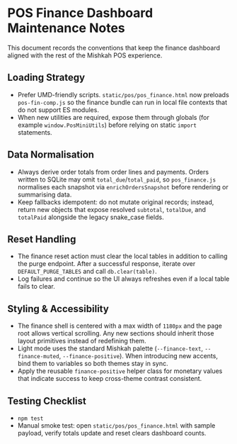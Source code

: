 # POS Finance Dashboard Maintenance Notes

This document records the conventions that keep the finance dashboard aligned with the rest of the Mishkah POS experience.

## Loading Strategy
- Prefer UMD-friendly scripts. `static/pos/pos_finance.html` now preloads `pos-fin-comp.js` so the finance bundle can run in local file contexts that do not support ES modules.
- When new utilities are required, expose them through globals (for example `window.PosMiniUtils`) before relying on static `import` statements.

## Data Normalisation
- Always derive order totals from order lines and payments. Orders written to SQLite may omit `total_due`/`total_paid`, so `pos_finance.js` normalises each snapshot via `enrichOrdersSnapshot` before rendering or summarising data.
- Keep fallbacks idempotent: do not mutate original records; instead, return new objects that expose resolved `subtotal`, `totalDue`, and `totalPaid` alongside the legacy snake_case fields.

## Reset Handling
- The finance reset action must clear the local tables in addition to calling the purge endpoint. After a successful response, iterate over `DEFAULT_PURGE_TABLES` and call `db.clear(table)`.
- Log failures and continue so the UI always refreshes even if a local table fails to clear.

## Styling & Accessibility
- The finance shell is centered with a max width of `1180px` and the page root allows vertical scrolling. Any new sections should inherit those layout primitives instead of redefining them.
- Light mode uses the standard Mishkah palette (`--finance-text`, `--finance-muted`, `--finance-positive`). When introducing new accents, bind them to variables so both themes stay in sync.
- Apply the reusable `finance-positive` helper class for monetary values that indicate success to keep cross-theme contrast consistent.

## Testing Checklist
- `npm test`
- Manual smoke test: open `static/pos/pos_finance.html` with sample payload, verify totals update and reset clears dashboard counts.
